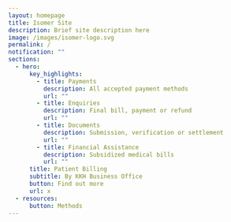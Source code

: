 ```yaml
---
layout: homepage
title: Isomer Site
description: Brief site description here
image: /images/isomer-logo.svg
permalink: /
notification: ""
sections:
  - hero:
      key_highlights:
        - title: Payments
          description: All accepted payment methods
          url: ""
        - title: Enquiries
          description: Final bill, payment or refund
          url: ""
        - title: Documents
          description: Submission, verification or settlement
          url: ""
        - title: Financial Assistance
          description: Subsidized medical bills
          url: ""
      title: Patient Billing
      subtitle: By KKH Business Office
      button: Find out more
      url: x
  - resources:
      button: Methods
---
```


